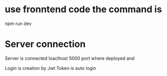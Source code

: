 # use fronntend code the command is 
npm run dev 

# Server connection 
Server is connected loaclhost 5000 port where deployed and 

Login is creation by Jwt Token is auto login 